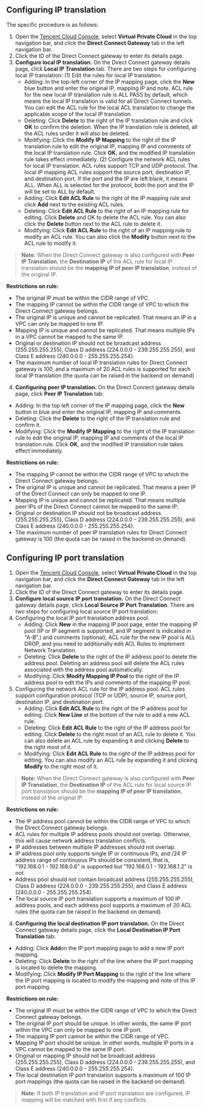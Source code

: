 ## Configuring IP translation
The specific procedure is as follows:
1. Open the [Tencent Cloud Console](https://console.cloud.tencent.com/), select **Virtual Private Cloud** in the top navigation bar, and click the **Direct Connect Gateway** tab in the left navigation bar.
2. Click the ID of the Direct Connect gateway to enter its details page.
3. **Configure local IP translation.**
On the Direct Connect gateway details page, click **Local IP Translation** tab. There are two steps for configuring local IP translation:
 (1) Edit the rules for local IP translation.
     - Adding: In the top-left corner of the IP mapping page, click the **New** blue button and enter the original IP, mapping IP and note. ACL rule for the new local IP translation rule is ALL PASS by default, which means the local IP translation is valid for all Direct Connect tunnels. You can edit the ACL rule for the local ACL translation to change the applicable scope of the local IP translation.
     - Deleting: Click **Delete** to the right of the IP translation rule and click **OK** to confirm the deletion. When the IP translation rule is deleted, all the ACL rules under it will also be deleted.
     - Modifying: Click the **Modify IP Mapping** to the right of the IP translation rule to edit the original IP, mapping IP and comments of the local IP translation rule. Click **OK**, and the modified IP translation rule takes effect immediately.
 (2) Configure the network ACL rules for local IP translation.
ACL rules support TCP and UDP protocol. The local IP mapping ACL rules support the source port, destination IP, and destination port. If the port and the IP are left blank, it means ALL. When ALL is selected for the protocol, both the port and the IP will be set to ALL by default.
     - Adding: Click **Edit ACL Rule** to the right of the IP mapping rule and click **Add** next to the existing ACL rules.
     - Deleting: Click **Edit ACL Rule** to the right of an IP mapping rule for editing. Click **Delete** and OK to delete the ACL rule. You can also click the **Delete** button next to the ACL rule to delete it.
     - Modifying: Click **Edit ACL Rule** to the right of an IP mapping rule to modify an ACL rule. You can also click the **Modify** button next to the ACL rule to modify it.
>**Note:**
>When the Direct Connect gateway is also configured with **Peer IP Translation**, the **Destination IP** of the ACL rule for local IP translation should be the **mapping IP of peer IP translation**, instead of the original IP.<br>

 **Restrictions on rule:**
 - The original IP must be within the CIDR range of VPC.
 - The mapping IP cannot be within the CIDR range of VPC to which the Direct Connect gateway belongs. 
 - The original IP is unique and cannot be replicated. That means an IP in a VPC can only be mapped to one IP.
 - Mapping IP is unique and cannot be replicated. That means multiple IPs in a VPC cannot be mapped to the same IP.
 - Original or destination IP should not be broadcast address (255.255.255.255), Class D address (224.0.0.0 - 239.255.255.255), and Class E address (240.0.0.0 - 255.255.255.254).
 - The maximum number of local IP translation rules for Direct Connect gateway is 100, and a maximum of 20 ACL rules is supported for each local IP translation (the quota can be raised in the backend on demand)
4. **Configuring peer IP translation.**
On the Direct Connect gateway details page, click **Peer IP Translation** tab:
 - Adding: In the top left corner of the IP mapping page, click the **New** button in blue and enter the original IP, mapping IP and comments.
 - Deleting: Click the **Delete** to the right of the IP translation rule and confirm it.
 - Modifying: Click the **Modify IP Mapping** to the right of the IP translation rule to edit the original IP, mapping IP and comments of the local IP translation rule. Click **OK**, and the modified IP translation rule takes effect immediately.
 
 **Restrictions on rule:**
 - The mapping IP cannot be within the CIDR range of VPC to which the Direct Connect gateway belongs.
 - The original IP is unique and cannot be replicated. That means a peer IP of the Direct Connect can only be mapped to one IP.
 - Mapping IP is unique and cannot be replicated. That means multiple peer IPs of the Direct Connect cannot be mapped to the same IP.
 - Original or destination IP should not be broadcast address (255.255.255.255), Class D address (224.0.0.0 - 239.255.255.255), and Class E address (240.0.0.0 - 255.255.255.254).
 - The maximum number of peer IP translation rules for Direct Connect gateway is 100 (the quota can be raised in the backend on demand).


## Configuring IP port translation
1. Open the [Tencent Cloud Console](https://console.cloud.tencent.com/), select **Virtual Private Cloud** in the top navigation bar, and click the **Direct Connect Gateway** tab in the left navigation bar.
2. Click the ID of the Direct Connect gateway to enter its details page.
3. **Configure local source IP port translation.**
On the Direct Connect gateway details page, click **Local Source IP Port Translation**. There are two steps for configuring local source IP port translation:
 1. Configuring the local IP port translation address pool.
     - Adding: Click **New** in the mapping IP pool page, enter the mapping IP pool (IP or IP segment is supported, and IP segment is indicated in "A-B".) and comments (optional); ACL rule for the new IP pool is ALL DROP, and you need to additionally edit ACL Rules to implement Network Translation.
     - Deleting: Click **Delete** to the right of the IP address pool to delete the address pool. Deleting an address pool will delete the ACL rules associated with the address pool automatically.
     - Modifying: Click **Modify Mapping IP Pool** to the right of the IP address pool to edit the IPs and comments of the mapping IP pool.
 2. Configuring the network ACL rule for the IP address pool.
ACL rules support configuration protocol (TCP or UDP), source IP, source port, destination IP, and destination port.
     - Adding: Click **Edit ACL Rule** to the right of the IP address pool for editing. Click **New Line** at the bottom of the rule to add a new ACL rule.
     - Deleting: Click **Edit ACL Rule** to the right of the IP address pool for editing. Click **Delete** to the right most of an ACL rule to delete it. You can also delete an ACL rule by expanding it and clicking **Delete** to the right most of it.
     - Modifying: Click **Edit ACL Rule** to the right of the IP address pool for editing. You can also modify an ACL rule by expanding it and clicking **Modify** to the right most of it.
>**Note:**
>When the Direct Connect gateway is also configured with **Peer IP Translation**, the **Destination IP** of the ACL rule for local source IP port translation should be the **mapping IP of peer IP translation**, instead of the original IP.

 **Restrictions on rule:**
 - The IP address pool cannot be within the CIDR range of VPC to which the Direct Connect gateway belongs.
 - ACL rules for multiple IP address pools should not overlap. Otherwise, this will cause network address translation conflicts.
 - IP addresses between multiple IP addresses should not overlap.
 - IP address pool only supports single IP or continuous IPs, and /24 IP address range of continuous IPs should be consistent, that is, "192.168.0.1 - 192.168.0.6" is supported but "192.168.0.1 - 192.168.1.2" is not.
 - Address pool should not contain broadcast address (255.255.255.255), Class D address (224.0.0.0 - 239.255.255.255), and Class E address (240.0.0.0 - 255.255.255.254).
 - The local source IP port translation supports a maximum of 100 IP address pools, and each address pool supports a maximum of 20 ACL rules (the quota can be raised in the backend on demand).
4. **Configuring the local destination IP port translation.**
On the Direct Connect gateway details page, click the **Local Destination IP Port Translation** tab:
 - Adding: Click **Add**on the IP port mapping page to add a new IP port mapping.
 - Deleting: Click **Delete** to the right of the line where the IP port mapping is located to delete the mapping.
 - Modifying: Click **Modify IP Port Mapping** to the right of the line where the IP port mapping is located to modify the mapping and note of this IP port mapping.
 
 **Restrictions on rule:**
 - The original IP must be within the CIDR range of VPC to which the Direct Connect gateway belongs.
 - The original IP port should be unique. In other words, the same IP port within the VPC can only be mapped to one IP port.
 - The mapping IP port cannot be within the CIDR range of VPC.
 - Mapping IP port should be unique. In other words, multiple IP ports in a VPC cannot be mapped to the same IP port.
 - Original or mapping IP should not be broadcast address (255.255.255.255), Class D address (224.0.0.0 - 239.255.255.255), and Class E address (240.0.0.0 - 255.255.255.254).
 - The local destination IP port translation supports a maximum of 100 IP port mappings (the quota can be raised in the backend on demand).
>**Note:**
> If both IP translation and IP port translation are configured, IP mapping will be matched with first if any conflicts.